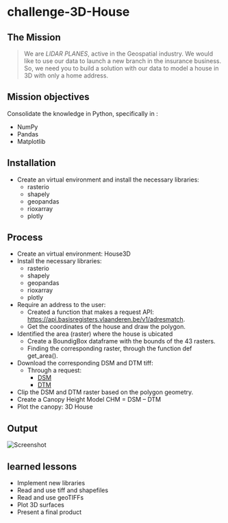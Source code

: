 # challenge-3D-House

## The Mission
> We are _LIDAR PLANES_, active in the Geospatial industry. We would like to use our data to launch a new branch in the insurance business. So, we need you to build a solution with our data to model a house in 3D with only a home address.

## Mission objectives
Consolidate the knowledge in Python, specifically in :
- NumPy
- Pandas
- Matplotlib

## Installation 
- Create an virtual environment and install the necessary libraries:
  - rasterio
  - shapely
  - geopandas
  - rioxarray
  - plotly

## Process
- Create an virtual environment: House3D
- Install the necessary libraries:
  - rasterio
  - shapely
  - geopandas
  - rioxarray
  - plotly
- Require an address to the user:
  - Created a function that makes a request API: https://api.basisregisters.vlaanderen.be/v1/adresmatch.
  - Get the coordinates of the house and draw the polygon.
- Identified the area (raster) where the house is ubicated 
  - Create a BoundigBox dataframe with the bounds of the 43 rasters.
  - Finding the corresponding raster, through the function def get_area().
- Download the corresponding DSM and DTM tiff:
    - Through a request:
      - [DSM](http://www.geopunt.be/download?container=dhm-vlaanderen-ii-dsm-raster-1m&title=Digitaal%20Hoogtemodel%20Vlaanderen%20II,%20DSM,%20raster,%201m)
      - [DTM](http://www.geopunt.be/download?container=dhm-vlaanderen-ii-dtm-raster-1m&title=Digitaal%20Hoogtemodel%20Vlaanderen%20II,%20DTM,%20raster,%201m)
- Clip the DSM and DTM raster based on the polygon geometry.
- Create a Canopy Height Model CHM = DSM – DTM 
- Plot the canopy: 3D House 

## Output
![Screenshot]("3D-House_image.png")


## learned lessons
- Implement new libraries
- Read and use tiff and shapefiles
- Read and use geoTIFFs
- Plot 3D surfaces
- Present a final product
